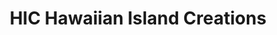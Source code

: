 ---
title: "HIC Hawaiian Island Creations"
url: /hale-iwa/hic-hawaiian-island-creations/
shop: clothes
---